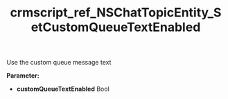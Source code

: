﻿---
title: crmscript_ref_NSChatTopicEntity_SetCustomQueueTextEnabled
description: NSChatTopicEntity.SetCustomQueueTextEnabled(Bool customQueueTextEnabled)
intellisense: NSChatTopicEntity.SetCustomQueueTextEnabled
keywords: NSChatTopicEntity, GetCustomQueueTextEnabled
so.topic: reference
---

Use the custom queue message text

**Parameter:** 
 - **customQueueTextEnabled** Bool

